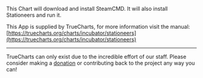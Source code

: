 This Chart will download and install SteamCMD. It will also install Stationeers and run it.

This App is supplied by TrueCharts, for more information visit the manual: [https://truecharts.org/charts/incubator/stationeers](https://truecharts.org/charts/incubator/stationeers)

---

TrueCharts can only exist due to the incredible effort of our staff.
Please consider making a [donation](https://truecharts.org/sponsor) or contributing back to the project any way you can!
